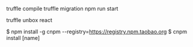 truffle compile
truffle migration
npm run start

truffle unbox react


$ npm install -g cnpm --registry=https://registry.npm.taobao.org
$ cnpm install [name]